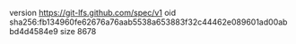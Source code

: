 version https://git-lfs.github.com/spec/v1
oid sha256:fb134960fe62676a76aab5538a653883f32c44462e089601ad00abbd4d4584e9
size 8678
